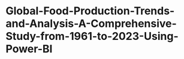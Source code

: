 # Global-Food-Production-Trends-and-Analysis-A-Comprehensive-Study-from-1961-to-2023-Using-Power-BI
